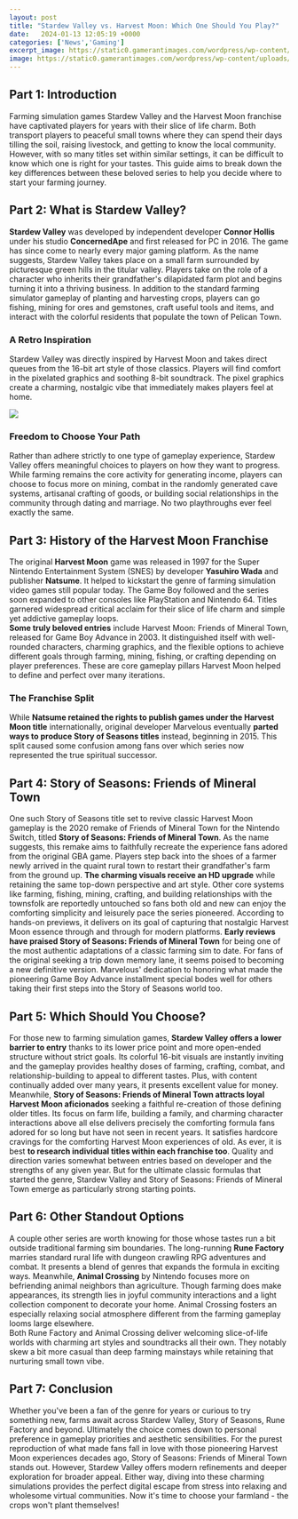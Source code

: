 ```yaml
---
layout: post
title: "Stardew Valley vs. Harvest Moon: Which One Should You Play?"
date:   2024-01-13 12:05:19 +0000
categories: ['News','Gaming']
excerpt_image: https://static0.gamerantimages.com/wordpress/wp-content/uploads/2020/07/Harvest-Moon-vs-Stardew-Valley-Featured.jpg
image: https://static0.gamerantimages.com/wordpress/wp-content/uploads/2020/07/Harvest-Moon-vs-Stardew-Valley-Featured.jpg
---
```


## Part 1: Introduction 
Farming simulation games Stardew Valley and the Harvest Moon franchise have captivated players for years with their slice of life charm. Both transport players to peaceful small towns where they can spend their days tilling the soil, raising livestock, and getting to know the local community. However, with so many titles set within similar settings, it can be difficult to know which one is right for your tastes. This guide aims to break down the key differences between these beloved series to help you decide where to start your farming journey. 
## Part 2: What is Stardew Valley?
**Stardew Valley** was developed by independent developer **Connor Hollis** under his studio **ConcernedApe** and first released for PC in 2016. The game has since come to nearly every major gaming platform. As the name suggests, Stardew Valley takes place on a small farm surrounded by picturesque green hills in the titular valley. Players take on the role of a character who inherits their grandfather's dilapidated farm plot and begins turning it into a thriving business. In addition to the standard farming simulator gameplay of planting and harvesting crops, players can go fishing, mining for ores and gemstones, craft useful tools and items, and interact with the colorful residents that populate the town of Pelican Town. 
### A Retro Inspiration 
Stardew Valley was directly inspired by Harvest Moon and takes direct queues from the 16-bit art style of those classics. Players will find comfort in the pixelated graphics and soothing 8-bit soundtrack. The pixel graphics create a charming, nostalgic vibe that immediately makes players feel at home.

![](https://static0.gamerantimages.com/wordpress/wp-content/uploads/2020/07/Harvest-Moon-vs-Stardew-Valley-Featured.jpg)
### Freedom to Choose Your Path
Rather than adhere strictly to one type of gameplay experience, Stardew Valley offers meaningful choices to players on how they want to progress. While farming remains the core activity for generating income, players can choose to focus more on mining, combat in the randomly generated cave systems, artisanal crafting of goods, or building social relationships in the community through dating and marriage. No two playthroughs ever feel exactly the same.
## Part 3: History of the Harvest Moon Franchise
The original **Harvest Moon** game was released in 1997 for the Super Nintendo Entertainment System (SNES) by developer **Yasuhiro Wada** and publisher **Natsume**. It helped to kickstart the genre of farming simulation video games still popular today. The Game Boy followed and the series soon expanded to other consoles like PlayStation and Nintendo 64. Titles garnered widespread critical acclaim for their slice of life charm and simple yet addictive gameplay loops.  
**Some truly beloved entries** include Harvest Moon: Friends of Mineral Town, released for Game Boy Advance in 2003. It distinguished itself with well-rounded characters, charming graphics, and the flexible options to achieve different goals through farming, mining, fishing, or crafting depending on player preferences. These are core gameplay pillars Harvest Moon helped to define and perfect over many iterations. 
### The Franchise Split
While **Natsume retained the rights to publish games under the Harvest Moon title** internationally, original developer Marvelous eventually **parted ways to produce Story of Seasons titles** instead, beginning in 2015. This split caused some confusion among fans over which series now represented the true spiritual successor.
## Part 4: Story of Seasons: Friends of Mineral Town 
One such Story of Seasons title set to revive classic Harvest Moon gameplay is the 2020 remake of Friends of Mineral Town for the Nintendo Switch, titled **Story of Seasons: Friends of Mineral Town**. As the name suggests, this remake aims to faithfully recreate the experience fans adored from the original GBA game. Players step back into the shoes of a farmer newly arrived in the quaint rural town to restart their grandfather's farm from the ground up. 
**The charming visuals receive an HD upgrade** while retaining the same top-down perspective and art style. Other core systems like farming, fishing, mining, crafting, and building relationships with the townsfolk are reportedly untouched so fans both old and new can enjoy the comforting simplicity and leisurely pace the series pioneered. According to hands-on previews, it delivers on its goal of capturing that nostalgic Harvest Moon essence through and through for modern platforms.
**Early reviews have praised Story of Seasons: Friends of Mineral Town** for being one of the most authentic adaptations of a classic farming sim to date. For fans of the original seeking a trip down memory lane, it seems poised to becoming a new definitive version. Marvelous' dedication to honoring what made the pioneering Game Boy Advance installment special bodes well for others taking their first steps into the Story of Seasons world too.
## Part 5: Which Should You Choose?
For those new to farming simulation games, **Stardew Valley offers a lower barrier to entry** thanks to its lower price point and more open-ended structure without strict goals. Its colorful 16-bit visuals are instantly inviting and the gameplay provides healthy doses of farming, crafting, combat, and relationship-building to appeal to different tastes. Plus, with content continually added over many years, it presents excellent value for money. 
Meanwhile, **Story of Seasons: Friends of Mineral Town attracts loyal Harvest Moon aficionados** seeking a faithful re-creation of those defining older titles. Its focus on farm life, building a family, and charming character interactions above all else delivers precisely the comforting formula fans adored for so long but have not seen in recent years. It satisfies hardcore cravings for the comforting Harvest Moon experiences of old.
As ever, it is best **to research individual titles within each franchise too**. Quality and direction varies somewhat between entries based on developer and the strengths of any given year. But for the ultimate classic formulas that started the genre, Stardew Valley and Story of Seasons: Friends of Mineral Town emerge as particularly strong starting points.
## Part 6: Other Standout Options 
A couple other series are worth knowing for those whose tastes run a bit outside traditional farming sim boundaries. The long-running **Rune Factory** marries standard rural life with dungeon crawling RPG adventures and combat. It presents a blend of genres that expands the formula in exciting ways. 
Meanwhile, **Animal Crossing** by Nintendo focuses more on befriending animal neighbors than agriculture. Though farming does make appearances, its strength lies in joyful community interactions and a light collection component to decorate your home. Animal Crossing fosters an especially relaxing social atmosphere different from the farming gameplay looms large elsewhere.  
Both Rune Factory and Animal Crossing deliver welcoming slice-of-life worlds with charming art styles and soundtracks all their own. They notably skew a bit more casual than deep farming mainstays while retaining that nurturing small town vibe.
## Part 7: Conclusion
Whether you've been a fan of the genre for years or curious to try something new, farms await across Stardew Valley, Story of Seasons, Rune Factory and beyond. Ultimately the choice comes down to personal preference in gameplay priorities and aesthetic sensibilities. 
For the purest reproduction of what made fans fall in love with those pioneering Harvest Moon experiences decades ago, Story of Seasons: Friends of Mineral Town stands out. However, Stardew Valley offers modern refinements and deeper exploration for broader appeal. Either way, diving into these charming simulations provides the perfect digital escape from stress into relaxing and wholesome virtual communities. Now it's time to choose your farmland - the crops won't plant themselves!